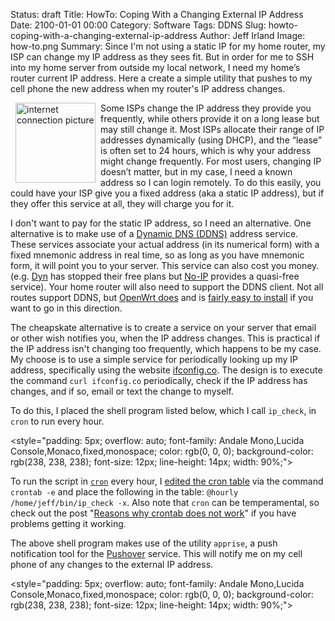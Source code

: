 Status: draft
Title: HowTo: Coping With a Changing External IP Address
Date: 2100-01-01 00:00
Category: Software
Tags: DDNS
Slug: howto-coping-with-a-changing-external-ip-address
Author: Jeff Irland
Image: how-to.png
Summary: Since I'm not using a static IP for my home router, my ISP can change my IP address as they sees fit. But in order for me to SSH into my home server from outside my local network, I need my home’s router current IP address.  Here a create a simple utility that pushes to my cell phone the new address when my router's IP address changes.

<a href="http://www.pebra.net/blog/2014/02/07/installing-openwrt-on-wd-mynet-n600/">
    <img class="img-rounded" style="margin: 0px 8px; float: left" title="Since I'm not using a static IP for my home router, my ISP can change my IP address as they sees fit. But in order for me to SSH into my home server from outside my local network, I need my home’s router current IP address." alt="internet connection picture" src="{filename}/images/internet-connection.png" width="128" height="128" />
</a>
Some ISPs change the IP address they provide you frequently,
while others provide it on a long lease but may still change it.
Most ISPs allocate their range of IP addresses dynamically (using DHCP),
and the “lease” is often set to 24 hours,
which is why your address might change frequently.
For most users, changing IP doesn’t matter,
but in my case, I need a known address so I can login remotely.
To do this easily, you could have your ISP give you a fixed address
(aka a static IP address),
but if they offer this service at all, they will charge you for it.

I don't want to pay for the static IP address, so I need an alternative.
One alternative is to make use of a [Dynamic DNS (DDNS)][01] address service.
These services associate your actual address (in its numerical form)
with a fixed mnemonic address in real time,
so as long as you have  mnemonic form, it will point you to  your server.
This service can also cost you money.
(e.g. [Dyn][02] has stopped their free plans
but [No-IP][03] provides a quasi-free service).
Your home router will also need to support the DDNS client.
Not all routes support DDNS,
but [OpenWrt does][04] and is [fairly easy to install][05]
if you want to go in this direction.

The cheapskate alternative is to create a service on your server
that email or other wish notifies you, when the IP address changes.
This is practical if the IP address isn't changing too frequently,
which happens to be my case.
My choose is to use a  simple service for periodically looking up my IP address,
specifically using the website [ifconfig.co][06].
The design is to execute the command `curl ifconfig.co` periodically,
check if the IP address has changes, and if so, email or text the change to myself.

To do this, I placed the shell program listed below, which I call `ip_check`,
in `cron` to run every hour.

<!-- -------- Start: Gist Code Snippet --------- -->
<style="padding: 5px; overflow: auto; font-family: Andale Mono,Lucida Console,Monaco,fixed,monospace; color: rgb(0, 0, 0); background-color: rgb(238, 238, 238); font-size: 12px; line-height: 14px; width: 90%;">
    <script src="https://gist.github.com/jeffskinnerbox/fd4c1ea2f22a361f4164.js"></script>
</style>
<!-- --------- End: Gist Code Snippet ---------- -->

To run the script in [`cron`][09] every hour,
I [edited the cron table][08] via the command `crontab -e`
and place the following in the table: `@hourly  /home/jeff/bin/ip_check -x`.
Also note that `cron` can be temperamental,
so check out the post "[Reasons why crontab does not work][10]"
if you have problems getting it working.

The above shell program makes use of the utility `apprise`,
a push notification tool for the [Pushover][07] service.
This will notify me on my cell phone of any changes to the external IP address.

<!-- -------- Start: Gist Code Snippet --------- -->
<style="padding: 5px; overflow: auto; font-family: Andale Mono,Lucida Console,Monaco,fixed,monospace; color: rgb(0, 0, 0); background-color: rgb(238, 238, 238); font-size: 12px; line-height: 14px; width: 90%;">
    <script src="https://gist.github.com/jeffskinnerbox/13cd61e4d99feb0dcbca.js"></script>
</style>
<!-- --------- End: Gist Code Snippet ---------- -->



[01]:https://en.wikipedia.org/wiki/Dynamic_DNS
[02]:http://dyn.com/dns/
[03]:http://www.noip.com/
[04]:https://wiki.openwrt.org/doc/howto/ddns.client
[05]:http://www.pebra.net/blog/2014/02/07/installing-openwrt-on-wd-mynet-n600/
[06]:http://ifconfig.co/
[07]:https://pushover.net/
[08]:http://man7.org/linux/man-pages/man5/crontab.5.html
[09]:https://en.wikipedia.org/wiki/Cron
[10]:http://askubuntu.com/questions/23009/reasons-why-crontab-does-not-work
